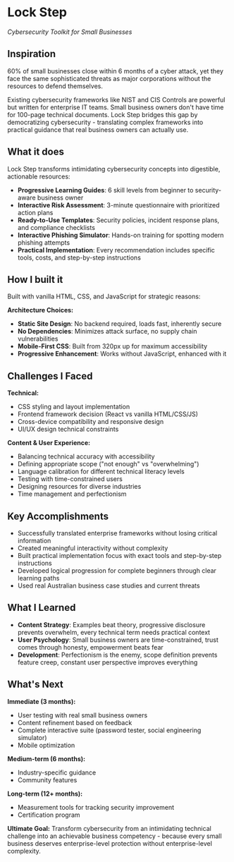 # Lock Step
*Cybersecurity Toolkit for Small Businesses*

## Inspiration
60% of small businesses close within 6 months of a cyber attack, yet they face the same sophisticated threats as major corporations without the resources to defend themselves. 

Existing cybersecurity frameworks like NIST and CIS Controls are powerful but written for enterprise IT teams. Small business owners don't have time for 100-page technical documents. Lock Step bridges this gap by democratizing cybersecurity - translating complex frameworks into practical guidance that real business owners can actually use.

## What it does
Lock Step transforms intimidating cybersecurity concepts into digestible, actionable resources:

- **Progressive Learning Guides**: 6 skill levels from beginner to security-aware business owner
- **Interactive Risk Assessment**: 3-minute questionnaire with prioritized action plans
- **Ready-to-Use Templates**: Security policies, incident response plans, and compliance checklists
- **Interactive Phishing Simulator**: Hands-on training for spotting modern phishing attempts
- **Practical Implementation**: Every recommendation includes specific tools, costs, and step-by-step instructions

##  How I built it
Built with vanilla HTML, CSS, and JavaScript for strategic reasons:

**Architecture Choices:**
- **Static Site Design**: No backend required, loads fast, inherently secure
- **No Dependencies**: Minimizes attack surface, no supply chain vulnerabilities
- **Mobile-First CSS**: Built from 320px up for maximum accessibility
- **Progressive Enhancement**: Works without JavaScript, enhanced with it

##  Challenges I Faced

**Technical:**
- CSS styling and layout implementation
- Frontend framework decision (React vs vanilla HTML/CSS/JS)
- Cross-device compatibility and responsive design
- UI/UX design technical constraints

**Content & User Experience:**
- Balancing technical accuracy with accessibility
- Defining appropriate scope ("not enough" vs "overwhelming")
- Language calibration for different technical literacy levels
- Testing with time-constrained users
- Designing resources for diverse industries
- Time management and perfectionism

## Key Accomplishments
- Successfully translated enterprise frameworks without losing critical information
- Created meaningful interactivity without complexity
- Built practical implementation focus with exact tools and step-by-step instructions
- Developed logical progression for complete beginners through clear learning paths
- Used real Australian business case studies and current threats

## What I Learned
- **Content Strategy**: Examples beat theory, progressive disclosure prevents overwhelm, every technical term needs practical context
- **User Psychology**: Small business owners are time-constrained, trust comes through honesty, empowerment beats fear
- **Development**: Perfectionism is the enemy, scope definition prevents feature creep, constant user perspective improves everything

##  What's Next

**Immediate (3 months):**
- User testing with real small business owners
- Content refinement based on feedback
- Complete interactive suite (password tester, social engineering simulator)
- Mobile optimization

**Medium-term (6 months):**
- Industry-specific guidance
- Community features

**Long-term (12+ months):**
- Measurement tools for tracking security improvement
- Certification program

**Ultimate Goal:** Transform cybersecurity from an intimidating technical challenge into an achievable business competency - because every small business deserves enterprise-level protection without enterprise-level complexity.
